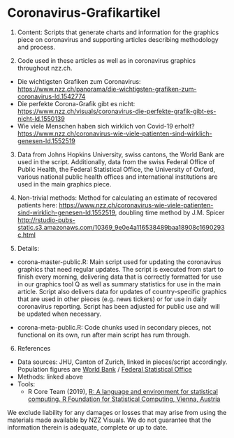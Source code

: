 # Coronavirus-Grafikartikel

1. Content: Scripts that generate charts and information for the graphics piece on coronavirus and supporting articles describing methodology and process.

2. Code used in these articles as well as in coronavirus graphics throughout nzz.ch.
  * Die wichtigsten Grafiken zum Coronavirus: https://www.nzz.ch/panorama/die-wichtigsten-grafiken-zum-coronavirus-ld.1542774
  * Die perfekte Corona-Grafik gibt es nicht: https://www.nzz.ch/visuals/coronavirus-die-perfekte-grafik-gibt-es-nicht-ld.1550139
  * Wie viele Menschen haben sich wirklich von Covid-19 erholt? https://www.nzz.ch/coronavirus-wie-viele-patienten-sind-wirklich-genesen-ld.1552519
  
3. Data from Johns Hopkins University, swiss cantons, the World Bank are used in the script. Additionally, data from the swiss Federal Office of Public Health, the Federal Statistical Office, the University of Oxford, various national public health offices and international institutions are used in the main graphics piece.

4. Non-trivial methods: Method for calculating an estimate of recovered patients here: https://www.nzz.ch/coronavirus-wie-viele-patienten-sind-wirklich-genesen-ld.1552519, doubling time method by J.M. Spicer http://rstudio-pubs-static.s3.amazonaws.com/10369_9e0e4a116538489baa18908c1690293c.html
  
5. Details: 
* corona-master-public.R: Main script used for updating the coronavirus graphics that need regular updates. The script is executed from start to finish every morning, delivering data that is correctly formatted for use in our graphics tool Q as well as summary statistics for use in the main article. Script also delivers data for updates of country-specific graphics that are used in other pieces (e.g. news tickers) or for use in daily coronavirus reporting. Script has been adjusted for public use and will be updated when necessary.

* corona-meta-public.R: Code chunks used in secondary pieces, not functional on its own, run after main script has rum through.

6. References

* Data sources: JHU, Canton of Zurich, linked in pieces/script accordingly. Population figures are [World Bank](https://data.worldbank.org/indicator/SP.POP.TOTL) / [Federal Statistical Office](https://www.bfs.admin.ch/bfs/de/home/statistiken/bevoelkerung/stand-entwicklung/bevoelkerung.assetdetail.9486033.html)
* Methods: linked above
* Tools: 
    * R Core Team (2019), [R: A language and environment for statistical computing. R Foundation for Statistical Computing, Vienna, Austria](http://www.R-project.org)

We exclude liability for any damages or losses that may arise from using the materials made available by NZZ Visuals. We do not guarantee that the information therein is adequate, complete or up to date.

